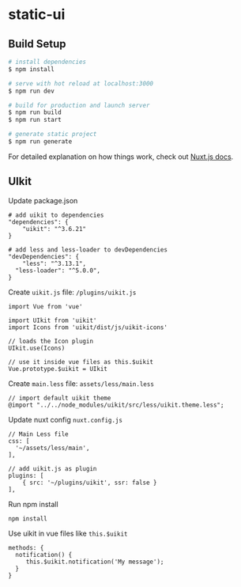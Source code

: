 # static-ui

## Build Setup

```bash
# install dependencies
$ npm install

# serve with hot reload at localhost:3000
$ npm run dev

# build for production and launch server
$ npm run build
$ npm run start

# generate static project
$ npm run generate
```

For detailed explanation on how things work, check out [Nuxt.js docs](https://nuxtjs.org).

## UIkit
Update package.json
```
# add uikit to dependencies
"dependencies": {
	"uikit": "^3.6.21"
}

# add less and less-loader to devDependencies
"devDependencies": {
	"less": "^3.13.1",
  "less-loader": "^5.0.0",
}
```

Create `uikit.js` file: `/plugins/uikit.js`
```
import Vue from 'vue'

import UIkit from 'uikit'
import Icons from 'uikit/dist/js/uikit-icons'

// loads the Icon plugin
UIkit.use(Icons)

// use it inside vue files as this.$uikit
Vue.prototype.$uikit = UIkit
```

Create `main.less` file: `assets/less/main.less`
```
// import default uikit theme
@import "../../node_modules/uikit/src/less/uikit.theme.less";
```

Update nuxt config `nuxt.config.js`
```
// Main Less file
css: [
  '~/assets/less/main',
],

// add uikit.js as plugin
plugins: [
	{ src: '~/plugins/uikit', ssr: false }
],
```

Run npm install
```
npm install
```

Use uikit in vue files like `this.$uikit`
```
methods: {
  notification() {
     this.$uikit.notification('My message');
  }
}
```